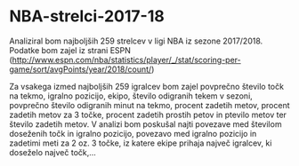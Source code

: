 # NBA-strelci-2017-18

Analiziral bom najboljših 259 strelcev v ligi NBA iz sezone 2017/2018.
Podatke bom zajel iz strani ESPN (http://www.espn.com/nba/statistics/player/_/stat/scoring-per-game/sort/avgPoints/year/2018/count/)

Za vsakega izmed najboljših 259 igralcev bom zajel povprečno število točk na tekmo, igralno pozicijo,  ekipo, število odigranih tekem v sezoni, povprečno število odigranih minut na tekmo, procent zadetih metov, procent zadetih metov za 3 točke, procent zadetih prostih petov in ptevilo metov ter število zadetih metov.
V analizi bom poskušal najti povezave med številom doseženih točk in igralno pozicijo, povezavo med igralno pozicijo in zadetimi meti za 2 oz. 3 točke, iz katere ekipe prihaja največ igralcev, ki doseželo največ točk,...

